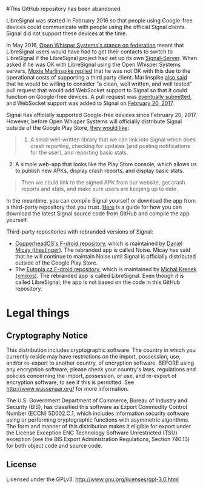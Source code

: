 #This GitHub repository has been abandoned.

LibreSignal was started in February 2016 so that people using Google-free devices could communicate with people using the official Signal clients. Signal did not support these devices at the time.

In May 2016, [Open Whisper Systems's stance on federation](https://whispersystems.org/blog/the-ecosystem-is-moving/) meant that LibreSignal users would have had to get their contacts to switch to LibreSignal if the LibreSignal project had set up its own [Signal-Server](https://github.com/WhisperSystems/Signal-Server). When asked if he was OK with LibreSignal using the Open Whisper Systems servers, [Moxie Marlinspike replied](https://github.com/LibreSignal/LibreSignal/issues/37#issuecomment-217211165) that he was not OK with this due to the operational costs of supporting a third party client. Marlinspike [also said](https://github.com/LibreSignal/LibreSignal/issues/37#issuecomment-226646872) that he would be willing to consider "a clean, well written, and well tested" pull request that would add WebSocket support to Signal so that it could function on Google-free devices. A pull request was [eventually submitted](https://github.com/WhisperSystems/Signal-Android/pull/5962), and WebSocket support was added to Signal on [February 20, 2017](https://github.com/WhisperSystems/Signal-Android/commit/1669731329bcc32c84e33035a67a2fc22444c24b).

Signal has officially supported Google-free devices since February 20, 2017. However, before Open Whisper Systems will officially distribute Signal outside of the Google Play Store, [they would like](https://github.com/WhisperSystems/Signal-Android/commit/1669731329bcc32c84e33035a67a2fc22444c24b#commitcomment-20980219):

>1. A small well-written library that we can link into Signal which does crash reporting, checking for updates (and posting notifications for the user), and reporting basic stats.
2. A simple web-app that looks like the Play Store console, which allows us to publish new APKs, display crash reports, and display basic stats.

>Then we could link to the signed APK from our website, get crash reports and stats, and make sure users are keeping up to date.

In the meantime, you can compile Signal yourself or download the app from a third-party repository that you trust. [Here](https://github.com/WhisperSystems/Signal-Android/wiki/How-to-build-Signal-from-the-sources) is a guide for how you can download the latest Signal source code from GitHub and compile the app yourself.

Third-party repositories with rebranded versions of Signal:
* [CopperheadOS's F-droid repository](https://copperhead.co/android/docs/usage_guide#signal), which is maintained by [Daniel Micay (thestinger)](https://github.com/thestinger). The rebranded app is called Noise. Micay has said that he will continue to maintain Noise until Signal is officially distributed outside of the Google Play Store.
* The [Eutopia.cz F-droid repository](https://fdroid.eutopia.cz/), which is maintained by [Michal Krenek (xmikos)](https://github.com/xmikos). The rebranded app is called LibreSignal. Even though it is called LibreSignal, the app is not based on the code in this GitHub repository.

# Legal things
## Cryptography Notice

This distribution includes cryptographic software. The country in which you currently reside may have restrictions on the import, possession, use, and/or re-export to another country, of encryption software.
BEFORE using any encryption software, please check your country's laws, regulations and policies concerning the import, possession, or use, and re-export of encryption software, to see if this is permitted.
See <http://www.wassenaar.org/> for more information.

The U.S. Government Department of Commerce, Bureau of Industry and Security (BIS), has classified this software as Export Commodity Control Number (ECCN) 5D002.C.1, which includes information security software using or performing cryptographic functions with asymmetric algorithms.
The form and manner of this distribution makes it eligible for export under the License Exception ENC Technology Software Unrestricted (TSU) exception (see the BIS Export Administration Regulations, Section 740.13) for both object code and source code.

## License

Licensed under the GPLv3: http://www.gnu.org/licenses/gpl-3.0.html
